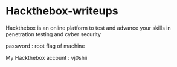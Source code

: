 # Hackthebox-writeups
Hackthebox is an online platform to test and advance your skills in penetration testing and cyber security

password : root flag of machine

My Hackthebox account : vj0shii
